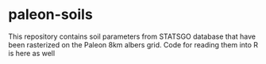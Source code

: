 # paleon-soils
This repository contains soil parameters from STATSGO database that have been rasterized on the Paleon 8km albers grid. Code for reading them into R is here as well
